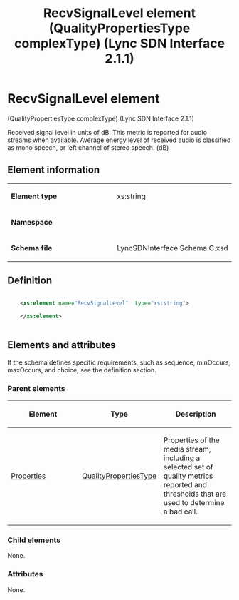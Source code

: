 ﻿---
title: RecvSignalLevel element (QualityPropertiesType complexType) (Lync SDN Interface 2.1.1)
TOCTitle: RecvSignalLevel element
ms:assetid: 0182575d-f199-ab97-92ce-8a59d4362276
ms:mtpsurl: https://msdn.microsoft.com/en-us/library/Dn912799(v=office.15)
ms:contentKeyID: 64126968
ms.date: 02/16/2015
mtps_version: v=office.15
dev_langs:
- xml
---

# RecvSignalLevel element 

(QualityPropertiesType complexType) (Lync SDN Interface 2.1.1)

Received signal level in units of dB. This metric is reported for audio streams when available. Average energy level of received audio is classified as mono speech, or left channel of stereo speech. (dB)

## Element information

<table>
<colgroup>
<col style="width: 50%" />
<col style="width: 50%" />
</colgroup>
<tbody>
<tr class="odd">
<td><p><strong>Element type</strong></p></td>
<td><p>xs:string</p></td>
</tr>
<tr class="even">
<td><p><strong>Namespace</strong></p></td>
<td><p></p></td>
</tr>
<tr class="odd">
<td><p><strong>Schema file</strong></p></td>
<td><p>LyncSDNInterface.Schema.C.xsd</p></td>
</tr>
</tbody>
</table>


## Definition

```xml

    <xs:element name="RecvSignalLevel"  type="xs:string">
    
    </xs:element>
  
```

## Elements and attributes

If the schema defines specific requirements, such as sequence, minOccurs, maxOccurs, and choice, see the definition section.

### Parent elements

<table>
<colgroup>
<col style="width: 33%" />
<col style="width: 33%" />
<col style="width: 33%" />
</colgroup>
<thead>
<tr class="header">
<th><p>Element</p></th>
<th><p>Type</p></th>
<th><p>Description</p></th>
</tr>
</thead>
<tbody>
<tr class="odd">
<td><p><a href="properties-element-qualitytype-complextype-lync-sdn-interface-2-1-1.md">Properties</a></p></td>
<td><p><a href="qualitypropertiestype-complextype-lync-sdn-interface-2-1-1.md">QualityPropertiesType</a></p></td>
<td><p>Properties of the media stream, including a selected set of quality metrics reported and thresholds that are used to determine a bad call.</p></td>
</tr>
</tbody>
</table>


### Child elements

None.

### Attributes

None.

